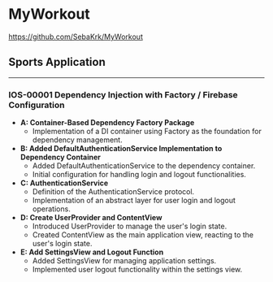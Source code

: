 # MyWorkout

https://github.com/SebaKrk/MyWorkout

## Sports Application

******************************************************************

### IOS-00001 Dependency Injection with Factory / Firebase Configuration
* **A: Container-Based Dependency Factory Package**
  - Implementation of a DI container using Factory as the foundation for dependency management.
* **B: Added DefaultAuthenticationService Implementation to Dependency Container**
  - Added DefaultAuthenticationService to the dependency container.
  - Initial configuration for handling login and logout functionalities.
* **C: AuthenticationService**
  - Definition of the AuthenticationService protocol.
  - Implementation of an abstract layer for user login and logout operations.
* **D: Create UserProvider and ContentView**
  - Introduced UserProvider to manage the user's login state.
  - Created ContentView as the main application view, reacting to the user's login state.
* **E: Add SettingsView and Logout Function**
  - Added SettingsView for managing application settings.
  - Implemented user logout functionality within the settings view.
